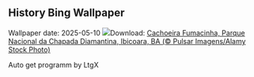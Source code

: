 ## History Bing Wallpaper
Wallpaper date: 2025-05-10
![](https://www.bing.com/th?id=OHR.FumacinhaBahia_PT-BR0440078650_UHD.jpg&w=1000)Download: [Cachoeira Fumacinha, Parque Nacional da Chapada Diamantina, Ibicoara, BA (© Pulsar Imagens/Alamy Stock Photo)](https://www.bing.com/th?id=OHR.FumacinhaBahia_PT-BR0440078650_UHD.jpg)

Auto get programm by LtgX

